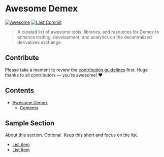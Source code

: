 # Awesome Demex
[![Awesome](https://awesome.re/badge.svg)](https://awesome.re)
[![Last Commit](https://img.shields.io/github/last-commit/avelino/awesome-demex)](https://img.shields.io/github/last-commit/avelino/awesome-demex)

> A curated list of awesome tools, libraries, and resources for Demex to enhance trading, development, and analytics on the decentralized derivatives exchange.

## Contribute
Please take a moment to review the [contribution guidelines](contributing.md) first. Huge thanks to all contributors — you’re awesome! ❤️


## Contents

- [Awesome Demex](#awesome-demex)
  - [Contents](#contents)


## Sample Section

About this section. Optional. Keep this short and focus on the list.

- [List item](http://example.com)
- [List item](http://example.com)

